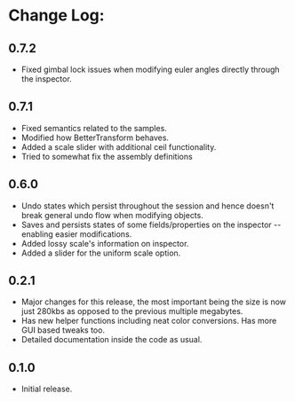 # Change Log:

## 0.7.2

- Fixed gimbal lock issues when modifying euler angles directly through the inspector.

## 0.7.1

- Fixed semantics related to the samples.
- Modified how BetterTransform behaves.
- Added a scale slider with additional ceil functionality.
- Tried to somewhat fix the assembly definitions

## 0.6.0


- Undo states which persist throughout the session and hence doesn't break general undo flow when modifying objects.
- Saves and persists states of some fields/properties on the inspector -- enabling easier modifications.
- Added lossy scale's information on inspector.
- Added a slider for the uniform scale option.

## 0.2.1
- Major changes for this release, the most important being the size is now just 280kbs as opposed to the previous multiple megabytes.
- Has new helper functions including neat color conversions. Has more GUI based tweaks too.
- Detailed documentation inside the code as usual.

## 0.1.0
- Initial release.

